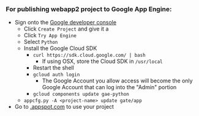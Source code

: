 ### For publishing webapp2 project to Google App Engine:
* Sign onto the [Google developer console](http://console.developers.google.com)
  * Click `Create Project` and give it a <project-name>
  * Click `Try App Engine`
  * Select `Python`
  * Install the Google Cloud SDK
    * `curl https://sdk.cloud.google.com/ | bash`
      * If using OSX, store the Cloud SDK in `/usr/local`
    * Restart the shell
    * `gcloud auth login`
      * The Google Account you allow access will become the only Google Account that can log into the "Admin" portion
    * `gcloud components update gae-python`
  * `appcfg.py -A <project-name> update gate/app`
* Go to [<project-name>.appspot.com](http://<project-name>.appspot.com) to use your project
